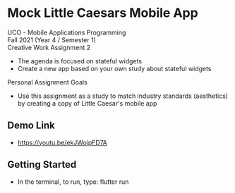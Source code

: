 # Mock Little Caesars Mobile App

UCO - Mobile Applications Programming <br />
Fall 2021 (Year 4 / Semester 1) <br />
Creative Work Assignment 2
 - The agenda is focused on stateful widgets 
 - Create a new app based on your own study about stateful widgets

Personal Assignment Goals
 - Use this assignment as a study to match industry standards (aesthetics) by creating a copy of Little Caesar's mobile app 

## Demo Link

 - https://youtu.be/ekJWojpFD7A

## Getting Started

 - In the terminal, to run, type:
 flutter run
